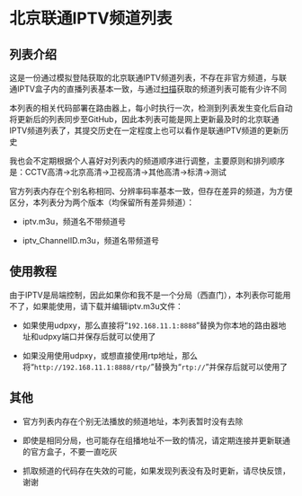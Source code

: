 # 北京联通IPTV频道列表

## 列表介绍

这是一份通过模拟登陆获取的北京联通IPTV频道列表，不存在非官方频道，与联通IPTV盒子内的直播列表基本一致，与通过[扫描](https://github.com/sdhzdmzzl/iptv_channel_scanner_windows)获取的频道列表可能有少许不同

本列表的相关代码部署在路由器上，每小时执行一次，检测到列表发生变化后自动将更新后的列表同步至GitHub，因此本列表可能是网上更新最及时的北京联通IPTV频道列表了，其提交历史在一定程度上也可以看作是联通IPTV频道的更新历史

我也会不定期根据个人喜好对列表内的频道顺序进行调整，主要原则和排列顺序是：CCTV高清->北京高清->卫视高清->其他高清->标清->测试

官方列表内存在个别名称相同、分辨率码率基本一致，但存在差异的频道，为方便区分，本列表分为两个版本（均保留所有差异频道）：

* iptv.m3u，频道名不带频道号

* iptv_ChannelID.m3u，频道名带频道号


## 使用教程

由于IPTV是局端控制，因此如果你和我不是一个分局（西直门），本列表你可能用不了，如果能使用，请下载并编辑iptv.m3u文件：

* 如果使用udpxy，那么直接将“`192.168.11.1:8888`”替换为你本地的路由器地址和udpxy端口并保存后就可以使用了

* 如果没用使用udpxy，或想直接使用rtp地址，那么将“`http://192.168.11.1:8888/rtp/`”替换为“`rtp://`”并保存后就可以使用了


## 其他

* 官方列表内存在个别无法播放的频道地址，本列表暂时没有去除

* 即使是相同分局，也可能存在组播地址不一致的情况，请定期连接并更新联通的官方盒子，不要一直吃灰

* 抓取频道的代码存在失效的可能，如果发现列表没有及时更新，请尽快反馈，谢谢
